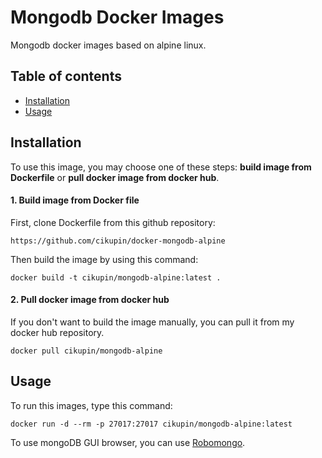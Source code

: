 Mongodb Docker Images
========================

Mongodb docker images based on alpine linux.

Table of contents
-----------------
* [Installation](#installation)
* [Usage](#usage)

Installation
------------

To use this image, you may choose one of these steps: **build image from Dockerfile** or **pull docker image from docker hub**.

#### 1. Build image from Docker file

First, clone Dockerfile from this github repository:

```
https://github.com/cikupin/docker-mongodb-alpine
```

Then build the image by using this command:

```
docker build -t cikupin/mongodb-alpine:latest .
```

#### 2. Pull docker image from docker hub

If you don't want to build the image manually, you can pull it from my docker hub repository.

```
docker pull cikupin/mongodb-alpine
```

Usage
-----

To run this images, type this command:

```
docker run -d --rm -p 27017:27017 cikupin/mongodb-alpine:latest
```

To use mongoDB GUI browser, you can use [Robomongo](https://robomongo.org/).
